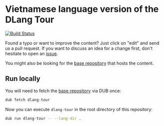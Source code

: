 Vietnamese language version of the DLang Tour
==============================================

[![Build Status](https://travis-ci.org/dlang-tour/vietnamese.svg?branch=master)](https://travis-ci.org/dlang-tour/vietnamese)

Found a typo or want to improve the content?
Just click on "edit" and send us a pull request.
If you want to discuss an idea for a change first,
don't hesitate to open an [issue](https://github.com/dlang-tour/vietnamese/issues).

You might also be looking for the [base repository](https://github.com/dlang-tour/core)
that hosts the content.

Run locally
-----------

You will need to fetch the [base repository](https://github.com/dlang-tour/core) via DUB once:

```sh
dub fetch dlang-tour
```

Now you can execute `dlang-tour` in the root directory of this repository:

```sh
dub run dlang-tour -- --lang-dir .
```
